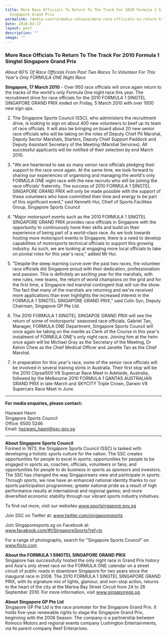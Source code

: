 ```yaml
---
title: More Race Officials To Return To The Track For 2010 Formula 1 Singtel
  Singapore Grand Prix
permalink: /media-centre/media-release/more-race-officials-to-return-to-the-track-for-2010-formula-1-singtel/
date: 2010-03-17
layout: post
description: ""
image: ""
---
```

### **More Race Officials To Return To The Track For 2010 Formula 1 Singtel Singapore Grand Prix**

_About 60% Of Race Officials From Past Two Races To Volunteer For This Year's Only FORMULA ONE Night Race_

**Singapore, 17 March 2010** - Over 950 race officials will once again return to the tracks of the world's only Formula One night race this year. The recruitment drive for race officials for the 2010 FORMULA 1 SINGTEL SINGAPORE GRAND PRIX ended on Friday, 5 March 2010 with over 1000 new sign ups.

2. The Singapore Sports Council (SSC), who administers the recruitment drive, is looking to sign on about 400 new volunteers to beef up its team of race officials. It will also be bringing on board about 20 new senior race officials who will be taking on the roles of Deputy Chief Pit Marshal, Deputy Sector Marshals, Starters, Deputy Chief Support Paddock and Deputy Assistant Secretary of the Meeting (Marshal Services). All successful applicants will be notified of their selection by end March 2010.

3. "We are heartened to see so many senior race officials pledging their support to the race once again. At the same time, we look forward to sharing our experiences of organising and managing the world's only FORMULA ONE night race with the new recruits who will be joining the race officials' fraternity. The success of 2010 FORMULA 1 SINGTEL SINGAPORE GRAND PRIX will only be made possible with the support of these volunteers who have committed their time and energy to be part of this significant event," said Kenneth Hui, Chief of Sports Facilities Group, Singapore Sports Council

4. "Major motorsport events such as the 2010 FORMULA 1 SINGTEL SINGAPORE GRAND PRIX provides race officials in Singapore with the opportunity to continuously hone their skills and build on their experience of being part of a world-class race. As we look towards hosting more motorsport events in Singapore, there is a need to develop capabilities of motorsports technical officials to support this growing industry. As such, we are looking at engaging more local officials to take on pivotal roles for this year's race," added Mr Hui.

5. "Despite the steep learning curve over the past two races, the volunteer race officials did Singapore proud with their dedication, professionalism and passion. This is definitely an exciting year for the marshals, with new rules, new teams, the return of world champions on the grid and for the first time, a Singapore-led marshal contingent that will run the show. The fact that many of the marshals are returning and we've received more applications than ever highlights the increased interest in the FORMULA 1 SINGTEL SINGAPORE GRAND PRIX," said Colin Syn, Deputy Chairman, Singapore GP Pte Ltd.

6. The 2010 FORMULA 1 SINGTEL SINGAPOE GRAND PRIX will see the return of some of motorsports' seasoned race officials. Gabriel Tan, Manager, FORMULA ONE Department, Singapore Sports Council will once again be taking on the mantle as Clerk of the Course in this year's instalment of FORMULA ONE's only night race. Joining him at the helm once again will be Michael Gray as the Secretary of the Meeting, Dr Kelvin Chew as the Chief Medical Officer and Janette Tan as the Chief Marshal.

7. In preparation for this year's race, some of the senior race officials will be involved in several training stints in Australia. Their first stop will be the 2010 Clipsal500 V8 Supercar Race Meet in Adelaide, Australia, followed by the Melbourne 2010 FORMULA 1 QANTAS AUSTRALIAN GRAND PRIX in late-March and SKYCITY Triple Crown, Darwin V8 Supercars Race Meet in June.

---

**For media enquiries, please contact:**
<br>

Hazwani Hasni
<br>
Singapore Sports Council
<br>
Office: 6500 5246
<br>
Email: [hazwani_hasni@ssc.gov.sg](mailto:hazwani_hasni@ssc.gov.sg)

---

**About Singapore Sports Council**<br>
Formed in 1973, the Singapore Sports Council (SSC) is tasked with developing a holistic sports culture for the nation. The SSC creates opportunities for people to excel in sports; opportunities for people to be engaged in sports as, coaches, officials, volunteers or fans; and opportunities for people to do business in sports as sponsors and investors. The SSC has changed the way Singaporeans view and participate in sports. Through sports, we now have an enhanced national identity thanks to our sports participation programmes; greater national pride as a result of high performance results at international and regional games; and more diversified economic stability through our vibrant sports industry initiatives.

To find out more, visit our websites www.sportsingapore.gov.sg

Join SSC on Twitter at: www.twitter.com/singaporesports

Join Singaporesports.sg on Facebook at: www.facebook.com/#!/SingaporeSports?ref=ts

For a range of photographs, search for "Singapore Sports Council" on www.flickr.com

**About the FORMULA 1 SINGTEL SINGAPORE GRAND PRIX**<br>
Singapore has successfully hosted the only night race in Grand Prix history and Asia's only street race on the FORMULA ONE calendar on a street circuit of public roads in downtown Singapore for two years since the inaugural race in 2008. The 2010 FORMULA 1 SINGTEL SINGAPORE GRAND PRIX, with its signature mix of lights, glamour, and non-stop action, returns to the heart of the city at the Marina Bay Street Circuit from 24 to 26 September 2010. For more information, visit www.singaporegp.sg.

**About Singapore GP Pte Ltd**<br>
Singapore GP Pte Ltd is the race promoter for the Singapore Grand Prix. It holds five-year renewable rights to stage the Singapore Grand Prix, beginning with the 2008 Season. The company is a partnership between Komoco Motors and regional events company Lushington Entertainments, via its parent company Reef Enterprises.